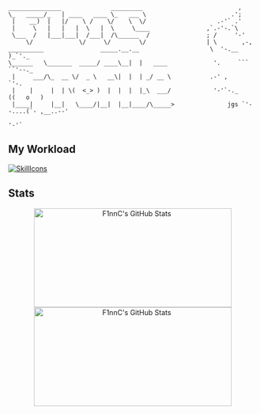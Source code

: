 ```
_______________              _________                           ,
\_   _____/_   | ____   ____ \_   ___ \                        .';
 |    __)  |   |/    \ /    \/    \  \/                    .-'` .'
 |     \   |   |   |  \   |  \     \____                ,`.-'-.`\
 \___  /   |___|___|  /___|  /\______  /                ; /     '-'
     \/             \/     \/        \/                 | \       ,-,
__________                _____.__.__                    \  '-.__   )_`'._
\______   \_______  _____/ ____\__|  |   ____             '.     ```      ``'--._
 |     ___/\_  __ \/  _ \   __\|  |  | _/ __ \           .-' ,                   `'-.
 |    |     |  | \(  <_> )  |  |  |  |_\  ___/            '-'`-._           ((   o   )
 |____|     |__|   \____/|__|  |__|____/\_____>               jgs `'--....(`- ,__..--'
                                                                          '-'`
```
## My Workload
[![SkillIcons](https://skillicons.dev/icons?i=py,java,js,html,css,tailwind,sass,docker,linux,ubuntu)](https://skillicons.dev)<br/>



## Stats

<div class="badges-githubstats">
  <p align="center">
    <img src="https://github-readme-stats.vercel.app/api?username=F1nnC&theme=tokyonight&show_icons=true&hide_border=true&count_private=true" alt="F1nnC's GitHub Stats" height="200" width="400" />
    <img src="https://github-readme-stats.vercel.app/api/top-langs/?username=F1nnC&theme=tokyonight&show_icons=true&hide_border=true&layout=compact" alt="F1nnC's GitHub Stats" height="200" width="400"/>    
  </p>
</div>

<br>

